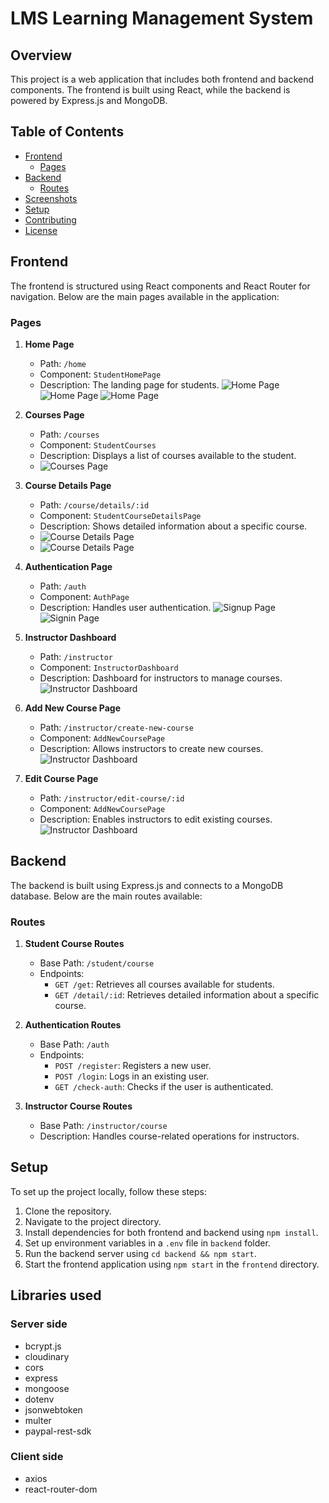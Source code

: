 # LMS Learning Management System

## Overview

This project is a web application that includes both frontend and backend components. The frontend is built using React, while the backend is powered by Express.js and MongoDB.

## Table of Contents

- [Frontend](#frontend)
  - [Pages](#pages)
- [Backend](#backend)
  - [Routes](#routes)
- [Screenshots](#screenshots)
- [Setup](#setup)
- [Contributing](#contributing)
- [License](#license)

## Frontend

The frontend is structured using React components and React Router for navigation. Below are the main pages available in the application:

### Pages

1. **Home Page**
   - Path: `/home`
   - Component: `StudentHomePage`
   - Description: The landing page for students.
   ![Home Page](screenshots/studentViewHome1.JPG) ![Home Page](screenshots/studentViewHome2.JPG) ![Home Page](./screenshots/studentViewHome3.JPG)


2. **Courses Page**
   - Path: `/courses`
   - Component: `StudentCourses`
   - Description: Displays a list of courses available to the student.
   - ![Courses Page](./screenshots/coursesList.JPG)

3. **Course Details Page**
   - Path: `/course/details/:id`
   - Component: `StudentCourseDetailsPage`
   - Description: Shows detailed information about a specific course.
   - ![Course Details Page](./screenshots/courseDetail.JPG)
   - ![Course Details Page](./screenshots/preview.JPG)

4. **Authentication Page**
   - Path: `/auth`
   - Component: `AuthPage`
   - Description: Handles user authentication.
    ![Signup Page](./screenshots/signup.JPG)
     ![Signin Page](./screenshots/signin.JPG)


5. **Instructor Dashboard**
   - Path: `/instructor`
   - Component: `InstructorDashboard`
   - Description: Dashboard for instructors to manage courses.
    ![Instructor Dashboard](./screenshots/savedCourse.JPG)

6. **Add New Course Page**
   - Path: `/instructor/create-new-course`
   - Component: `AddNewCoursePage`
   - Description: Allows instructors to create new courses.
    ![Instructor Dashboard](screenshots/uploadedVideo.JPG)

7. **Edit Course Page**
   - Path: `/instructor/edit-course/:id`
   - Component: `AddNewCoursePage`
   - Description: Enables instructors to edit existing courses.
    ![Instructor Dashboard](./screenshots/editCourse.JPG)

## Backend

The backend is built using Express.js and connects to a MongoDB database. Below are the main routes available:

### Routes

1. **Student Course Routes**
   - Base Path: `/student/course`
   - Endpoints:
     - `GET /get`: Retrieves all courses available for students.
     - `GET /detail/:id`: Retrieves detailed information about a specific course.

2. **Authentication Routes**
   - Base Path: `/auth`
   - Endpoints:
     - `POST /register`: Registers a new user.
     - `POST /login`: Logs in an existing user.
     - `GET /check-auth`: Checks if the user is authenticated.

3. **Instructor Course Routes**
   - Base Path: `/instructor/course`
   - Description: Handles course-related operations for instructors.

## Setup

To set up the project locally, follow these steps:

1. Clone the repository.
2. Navigate to the project directory.
3. Install dependencies for both frontend and backend using `npm install`.
4. Set up environment variables in a `.env` file in `backend` folder.
5. Run the backend server using `cd backend && npm start`.
6. Start the frontend application using `npm start` in the `frontend` directory.

## Libraries used
### Server side
- bcrypt.js
- cloudinary
- cors
- express
- mongoose
- dotenv
- jsonwebtoken
- multer
- paypal-rest-sdk

### Client side
- axios
- react-router-dom